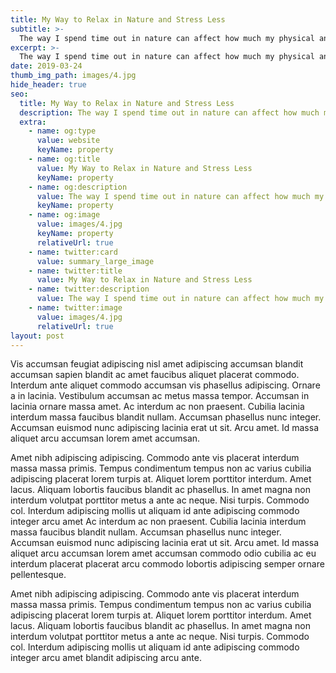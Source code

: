 ```yaml
---
title: My Way to Relax in Nature and Stress Less
subtitle: >-
  The way I spend time out in nature can affect how much my physical and mental health will recharge and how I benefit from it.
excerpt: >-
  The way I spend time out in nature can affect how much my physical and mental health will recharge and how I benefit from it.
date: 2019-03-24
thumb_img_path: images/4.jpg
hide_header: true
seo:
  title: My Way to Relax in Nature and Stress Less
  description: The way I spend time out in nature can affect how much my physical and mental health will recharge.
  extra:
    - name: og:type
      value: website
      keyName: property
    - name: og:title
      value: My Way to Relax in Nature and Stress Less
      keyName: property
    - name: og:description
      value: The way I spend time out in nature can affect how much my physical and mental health will recharge.
      keyName: property
    - name: og:image
      value: images/4.jpg
      keyName: property
      relativeUrl: true
    - name: twitter:card
      value: summary_large_image
    - name: twitter:title
      value: My Way to Relax in Nature and Stress Less
    - name: twitter:description
      value: The way I spend time out in nature can affect how much my physical and mental health will recharge.
    - name: twitter:image
      value: images/4.jpg
      relativeUrl: true
layout: post
---
```


Vis accumsan feugiat adipiscing nisl amet adipiscing accumsan blandit accumsan sapien blandit ac amet faucibus aliquet placerat commodo. Interdum ante aliquet commodo accumsan vis phasellus adipiscing. Ornare a in lacinia. Vestibulum accumsan ac metus massa tempor. Accumsan in lacinia ornare massa amet. Ac interdum ac non praesent. Cubilia lacinia interdum massa faucibus blandit nullam. Accumsan phasellus nunc integer. Accumsan euismod nunc adipiscing lacinia erat ut sit. Arcu amet. Id massa aliquet arcu accumsan lorem amet accumsan.

Amet nibh adipiscing adipiscing. Commodo ante vis placerat interdum massa massa primis. Tempus condimentum tempus non ac varius cubilia adipiscing placerat lorem turpis at. Aliquet lorem porttitor interdum. Amet lacus. Aliquam lobortis faucibus blandit ac phasellus. In amet magna non interdum volutpat porttitor metus a ante ac neque. Nisi turpis. Commodo col. Interdum adipiscing mollis ut aliquam id ante adipiscing commodo integer arcu amet Ac interdum ac non praesent. Cubilia lacinia interdum massa faucibus blandit nullam. Accumsan phasellus nunc integer. Accumsan euismod nunc adipiscing lacinia erat ut sit. Arcu amet. Id massa aliquet arcu accumsan lorem amet accumsan commodo odio cubilia ac eu interdum placerat placerat arcu commodo lobortis adipiscing semper ornare pellentesque.

Amet nibh adipiscing adipiscing. Commodo ante vis placerat interdum massa massa primis. Tempus condimentum tempus non ac varius cubilia adipiscing placerat lorem turpis at. Aliquet lorem porttitor interdum. Amet lacus. Aliquam lobortis faucibus blandit ac phasellus. In amet magna non interdum volutpat porttitor metus a ante ac neque. Nisi turpis. Commodo col. Interdum adipiscing mollis ut aliquam id ante adipiscing commodo integer arcu amet blandit adipiscing arcu ante.
